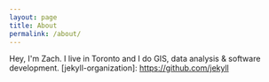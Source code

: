 ```yaml
---
layout: page
title: About
permalink: /about/
---
```

Hey, I'm Zach. I live in Toronto and I do GIS, data analysis & software development.
[jekyll-organization]: https://github.com/jekyll

